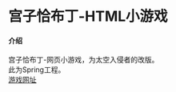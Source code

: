 # 宫子恰布丁-HTML小游戏

#### 介绍
宫子恰布丁-网页小游戏，为太空入侵者的改版。<br>
此为Spring工程。<br>
[游戏网址](http://swsk33-web.link:8801/miyakogame)<br>